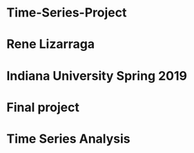 # Time-Series-Project
# Rene Lizarraga
# Indiana University Spring 2019
# Final project 
# Time Series Analysis 
